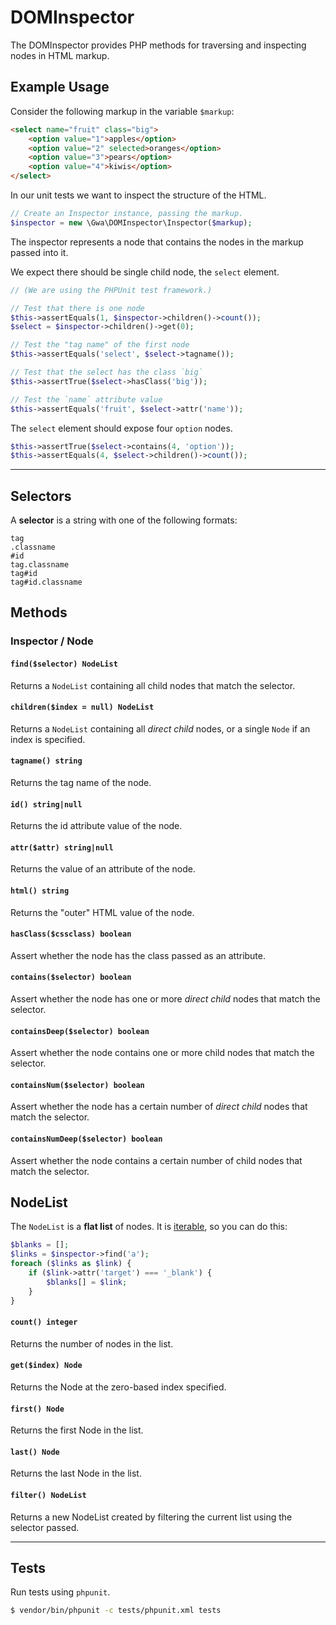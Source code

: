 DOMInspector
============

The DOMInspector provides PHP methods for traversing and inspecting nodes in HTML markup.

## Example Usage

Consider the following markup in the variable `$markup`:

~~~~html
<select name="fruit" class="big">
    <option value="1">apples</option>
    <option value="2" selected>oranges</option>
    <option value="3">pears</option>
    <option value="4">kiwis</option>
</select>
~~~~

In our unit tests we want to inspect the structure of the HTML.

~~~~php
// Create an Inspector instance, passing the markup.
$inspector = new \Gwa\DOMInspector\Inspector($markup);
~~~~

The inspector represents a node that contains the nodes in the markup passed into it.

We expect there should be single child node, the `select` element.

~~~~php
// (We are using the PHPUnit test framework.)

// Test that there is one node
$this->assertEquals(1, $inspector->children()->count());
$select = $inspector->children()->get(0);

// Test the "tag name" of the first node
$this->assertEquals('select', $select->tagname());

// Test that the select has the class `big`
$this->assertTrue($select->hasClass('big'));

// Test the `name` attribute value
$this->assertEquals('fruit', $select->attr('name'));
~~~~

The `select` element should expose four `option` nodes.

~~~~php
$this->assertTrue($select->contains(4, 'option'));
$this->assertEquals(4, $select->children()->count());
~~~~

----

## Selectors

A **selector** is a string with one of the following formats:

```
tag
.classname
#id
tag.classname
tag#id
tag#id.classname
```

## Methods

### Inspector / Node

#### `find($selector) NodeList`

Returns a `NodeList` containing all child nodes that match the selector.

#### `children($index = null) NodeList`

Returns a `NodeList` containing all _direct child_ nodes, or a single `Node` if an index is specified.

#### `tagname() string`

Returns the tag name of the node.

#### `id() string|null`

Returns the id attribute value of the node.

#### `attr($attr) string|null`

Returns the value of an attribute of the node.

#### `html() string`

Returns the "outer" HTML value of the node.

#### `hasClass($cssclass) boolean`

Assert whether the node has the class passed as an attribute.

#### `contains($selector) boolean`

Assert whether the node has one or more _direct child_ nodes that match the selector.

#### `containsDeep($selector) boolean`

Assert whether the node contains one or more child nodes that match the selector.

#### `containsNum($selector) boolean`

Assert whether the node has a certain number of _direct child_ nodes that match the selector.

#### `containsNumDeep($selector) boolean`

Assert whether the node contains a certain number of child nodes that match the selector.

## NodeList

The `NodeList` is a **flat list** of nodes. It is [iterable](http://php.net/manual/en/class.iterator.php), so you can do this:

```php
$blanks = [];
$links = $inspector->find('a');
foreach ($links as $link) {
    if ($link->attr('target') === '_blank') {
        $blanks[] = $link;
    }
}
```

#### `count() integer`

Returns the number of nodes in the list.

#### `get($index) Node`

Returns the Node at the zero-based index specified.

#### `first() Node`

Returns the first Node in the list.

#### `last() Node`

Returns the last Node in the list.

#### `filter() NodeList`

Returns a new NodeList created by filtering the current list using the selector passed.

----

## Tests

Run tests using `phpunit`.

~~~~bash
$ vendor/bin/phpunit -c tests/phpunit.xml tests
~~~~
